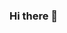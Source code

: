 ### Hi there 👋

<!--
[![Anurag's GitHub stats](https://github-readme-stats.vercel.app/api?username=dev-jiwon)](https://github.com/anuraghazra/github-readme-stats)
**dev-jiwon/dev-jiwon** is a ✨ _special_ ✨ repository because its `README.md` (this file) appears on your GitHub profile.

Here are some ideas to get you started:

- 🔭 I’m currently working on Ground X
- 🌱 I’m currently learning ...
- 👯 I’m looking to collaborate on ...
- 🤔 I’m looking for help with ...
- 💬 Ask me about ...
- 📫 How to reach me: ...
- 😄 Pronouns: ...
- ⚡ Fun fact: ...
-->

